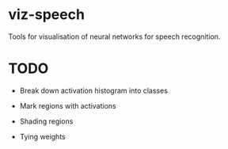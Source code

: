 viz-speech
==========

Tools for visualisation of neural networks for speech recognition.


TODO
====

- Break down activation histogram into classes
- Mark regions with activations
- Shading regions


- Tying weights
